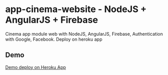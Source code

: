 # app-cinema-website - NodeJS + AngularJS + Firebase

Cinema app module web with NodeJS, AngularJS, Firebase, Authentication with Google, Facebook. Deploy on heroku app

## Demo
[Demo deploy on Heroku App](https://app-cinema-website.herokuapp.com/)
